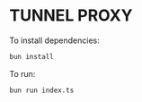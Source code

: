 # TUNNEL PROXY

To install dependencies:

```bash
bun install
```

To run:

```bash
bun run index.ts
```